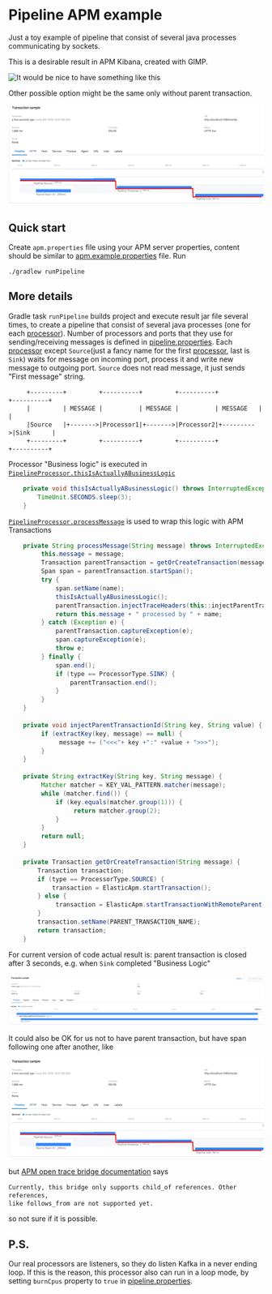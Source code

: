 # Pipeline APM example
Just a toy example of pipeline that consist of several java processes communicating by sockets.
 
This is a desirable result in APM Kibana, created with GIMP.

![It would be nice to have something like this](imgs/apm-example.png?raw=true "APM Kibana: Expected with parent")

Other possible option might be the same only without parent transaction.

![It would be nice to have something like this](imgs/apm-example2.png?raw=true "APM Kibana: Expected wihtout parent")


## Quick start
Create `apm.properties` file using your APM server properties, content should be similar to [apm.example.properties](apm.example.properties) file.
Run
```
./gradlew runPipeline
```

## More details
Gradle task `runPipeline` builds project and execute result jar file several times, to create a pipeline that consist of several
java processes (one for each [processor](src/main/java/org/pipelineexample/apm/PipelineProcessor.java)). 
Number of processors and ports that they use for sending/receiving messages is defined in [pipeline.properties](pipeline.properties). 
Each [processor](src/main/java/org/pipelineexample/apm/PipelineProcessor.java) except `Source`(just a fancy name for the first [processor](src/main/java/org/pipelineexample/apm/PipelineProcessor.java), last is `Sink`) waits for message on incoming port, 
process it and write new message to outgoing port. `Source` does not read message, it just sends "First message" string.

```
     +---------+         +----------+         +----------+           +----------+
     |         | MESSAGE |          | MESSAGE |          | MESSAGE   |          |
     |Source   |+------->|Processor1|+------->|Processor2|+--------->|Sink      |
     +---------+         +----------+         +----------+           +----------+
```

Processor "Business logic" is executed in [`PipelineProcessor.thisIsActuallyABusinessLogic`](src/main/java/org/pipelineexample/apm/PipelineProcessor.java)

```java
    private void thisIsActuallyABusinessLogic() throws InterruptedException {
        TimeUnit.SECONDS.sleep(3);
    }
```
[`PipelineProcessor.processMessage`](src/main/java/org/pipelineexample/apm/PipelineProcessor.java) is used to wrap this logic with APM Transactions 

```java
    private String processMessage(String message) throws InterruptedException {
         this.message = message;
         Transaction parentTransaction = getOrCreateTransaction(message);
         Span span = parentTransaction.startSpan();
         try {
             span.setName(name);
             thisIsActuallyABusinessLogic();
             parentTransaction.injectTraceHeaders(this::injectParentTransactionId);
             return this.message + " processed by " + name;
         } catch (Exception e) {
             parentTransaction.captureException(e);
             span.captureException(e);
             throw e;
         } finally {
             span.end();
             if (type == ProcessorType.SINK) {
                 parentTransaction.end();
             }
         }
    }
    
    private void injectParentTransactionId(String key, String value) {
         if (extractKey(key, message) == null) {
              message += ("<<<"+ key +":" +value + ">>>");
         }
    }
    
    private String extractKey(String key, String message) {
         Matcher matcher = KEY_VAL_PATTERN.matcher(message);
         while (matcher.find()) {
             if (key.equals(matcher.group(1))) {
                  return matcher.group(2);
             }
         }
         return null;
    }
    
    private Transaction getOrCreateTransaction(String message) {
        Transaction transaction;
        if (type == ProcessorType.SOURCE) {
            transaction = ElasticApm.startTransaction();
        } else {
             transaction = ElasticApm.startTransactionWithRemoteParent(key -> extractKey(key, message));
        }
        transaction.setName(PARENT_TRANSACTION_NAME);
        return transaction;
    }
``` 

For current version of code actual result is: parent transaction is closed after 3 seconds, e.g. when `Sink` completed
"Business Logic"


![But we actually have this](imgs/actual_result.png?raw=true "APM Kibana: Actual")


It could also be OK for us not to have parent transaction, but have span following one after another, like

![It would be nice to have something like this](imgs/apm-example2.png?raw=true "APM Kibana: Other OK result")


but [APM open trace bridge documentation](https://www.elastic.co/guide/en/apm/agent/java/current/opentracing-bridge.html) says
```
Currently, this bridge only supports child_of references. Other references, 
like follows_from are not supported yet.
``` 
so not sure if it is possible.

## P.S.
Our real processors are listeners, so they do listen Kafka in a never ending loop. If this is the reason, this processor
also can run in a loop mode, by setting `burnCpus` property to `true` in [pipeline.properties](pipeline.properties). 